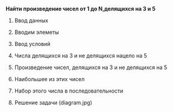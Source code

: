 **Найти произведение чисел от 1 до N,делящихся на 3 и 5**

1. Ввод данных

2. Вводим элеметы 

3. Ввод условий 

4. Числа делящихся на 3 и не делящихся нацело на 5

5. Произведение чисел, делящихся на 3 и не делящихся на 5

6. Наибольшее из этих чисел 

7. Набор этого числа в последовательности 

8. Решение задачи (diagram.jpg)